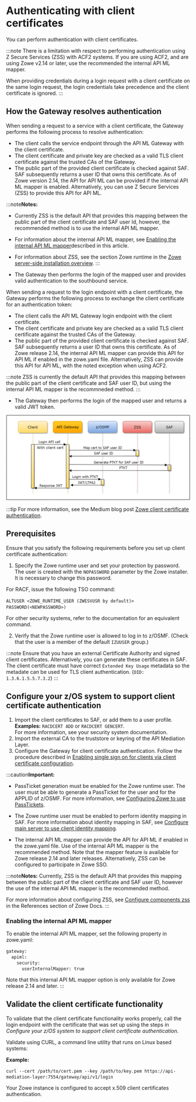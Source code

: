 # Authenticating with client certificates

You can perform authentication with client certificates.


:::note
There is a limitation with respect to performing authentication using Z Secure Services (ZSS) with ACF2 systems. If you are using ACF2, and are using Zowe v2.14 or later, use the recommended the internal API ML mapper.

When providing credentials during a login request with a client certificate on the same login request, the login credentials take precedence and the client certificate is ignored.
:::

## How the Gateway resolves authentication 

When sending a request to a service with a client certificate, the Gateway performs the following process to resolve authentication:

* The client calls the service endpoint through the API ML Gateway with the client certificate.
* The client certificate and private key are checked as a valid TLS client certificate against the trusted CAs of the Gateway.
* The public part of the provided client certificate is checked against SAF. SAF subsequently returns a user ID that owns this certificate. As of Zowe version 2.14, the API for API ML can be provided if the internal API ML mapper is enabled. Alternatively, you can use Z Secure Services (ZSS) to provide this API for API ML.

:::note**Notes:**
* Currently ZSS is the default API that provides this mapping between the public part of the client certificate and SAF user Id, however, the recommended method is to use the internal API ML mapper.
* For information about the internal API ML mapper, see [Enabling the internal API ML mapper](#enabling-the-internal-api-ml-mapper)described in this article.
* For information about ZSS, see the section Zowe runtime in the [Zowe server-side installation overview](./install-zos).
:::

* The Gateway then performs the login of the mapped user and provides valid authentication to the southbound service.

When sending a request to the login endpoint with a client certificate, the Gateway performs the following process to exchange the client certificate for an authentication token:

* The client calls the API ML Gateway login endpoint with the client certificate.
* The client certificate and private key are checked as a valid TLS client certificate against the trusted CAs of the Gateway.
* The public part of the provided client certificate is checked against SAF. SAF subsequently returns a user ID that owns this certificate. As of Zowe release 2.14, the internal API ML mapper can provide this API for API ML if enabled in the zowe.yaml file. Alternatively, ZSS can provide this API for API ML, with the noted exception when using ACF2.

:::note
ZSS is currently the default API that provides this mapping between the public part of the client certificate and SAF user ID, but using the internal API ML mapper is the recommneded method. 
:::

* The Gateway then performs the login of the mapped user and returns a valid JWT token.

![Zowe client certificate authentication diagram](../images/api-mediation/zowe-client-cert-auth.png)

:::tip
For more information, see the Medium blog post [Zowe client certificate authentication](https://medium.com/zowe/zowe-client-certificate-authentication-5f1c7d4d579).

## Prerequisites

Ensure that you satisfy the following requirements before you set up client certificate authentication:

1. Specify the Zowe runtime user and set your protection by password. The user is created with the `NOPASSWORD` parameter by the Zowe installer. It is necessary to change this password. 

For RACF, issue the following TSO command:  

`ALTUSER <ZOWE_RUNTIME_USER (ZWESVUSR by default)> PASSWORD(<NEWPASSWORD>)`  

  For other security systems, refer to the documentation for an equivalent command.

2. Verify that the Zowe runtime user is allowed to log in to z/OSMF. (Check that the user is a member of the default `IZUUSER` group.)

:::note
Ensure that you have an external Certificate Authority and signed client certificates. Alternatively, you can generate these certificates in SAF. The client certificate must have correct `Extended Key Usage` metadata so the metadate can be used for TLS client authentication. (`OID: 1.3.6.1.5.5.7.3.2`)
:::

## Configure your z/OS system to support client certificate authentication

1. Import the client certificates to SAF, or add them to a user profile.  
**Examples:** `RACDCERT ADD` or `RACDCERT GENCERT`.  
For more information, see your security system documentation.
2. Import the external CA to the truststore or keyring of the API Mediation Layer.
3. Configure the Gateway for client certificate authentication. Follow the procedure described in [Enabling single sign on for clients via client certificate configuration](./api-mediation/configuration-client-certificates).

:::caution**Important:**
* PassTicket generation must be enabled for the Zowe runtime user. The user must be able to generate a PassTicket for the user and for the APPLID of z/OSMF. For more information, see [Configuring Zowe to use PassTickets](./api-mediation/configuration-extender-passtickets/#configuring-zowe-to-use-passtickets).

* The Zowe runtime user must be enabled to perform identity mapping in SAF. For more information about identity mapping in SAF, see [Configure main server to use client identity mapping](./configure-zos-system/#configure-main-zowe-server-to-use-client-certificate-identity-mapping).

* The internal API ML mapper can provide the API for API ML if enabled in the zowe.yaml file. Use of the internal API ML mapper is the recommended method. Note that the mapper feature is available for Zowe release 2.14 and later releases. Alternatively, ZSS can be configured to participate in Zowe SSO. 

:::note**Notes:**
Currently, ZSS is the default API that provides this mapping between the public part of the client certificate and SAF user ID, however the use of the internal API ML mapper is the recommended method.  

For more information about configuring ZSS, see [Configure components zss](../../appendix/zowe-yaml-configuration/#configure-component-zss) in the References section of Zowe Docs.
:::

### Enabling the internal API ML mapper

To enable the internal API ML mapper, set the following property in zowe.yaml:
```
gateway:  
  apiml:  
    security:  
      userInternalMapper: true 
```
Note that this internal API ML mapper option is only available for Zowe release 2.14 and later. 
:::

## Validate the client certificate functionality

To validate that the client certificate functionality works properly, call the login endpoint with the certificate that was set up using the steps in _Configure your z/OS system to support client certificate authentication_. 

Validate using CURL, a command line utility that runs on Linux based systems:

**Example:**
```
curl --cert /path/to/cert.pem --key /path/to/key.pem https://api-mediation-layer:7554/gateway/api/v1/login
```
Your Zowe instance is configured to accept x.509 client certificates authentication.

